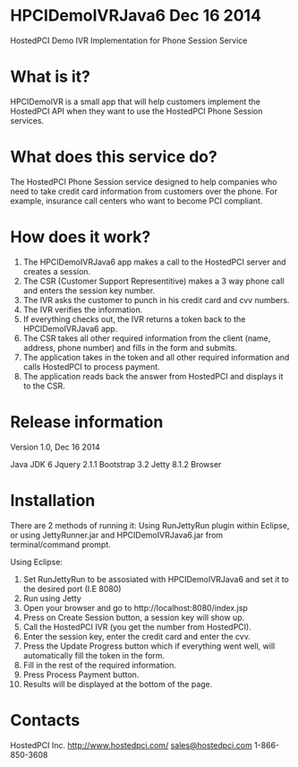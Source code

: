 HPCIDemoIVRJava6 Dec 16 2014
================

HostedPCI Demo IVR Implementation for Phone Session Service

What is it?
============
HPCIDemoIVR is a small app that will help customers implement the HostedPCI API when they want to use the 
HostedPCI Phone Session services.

What does this service do?
=========================
The HostedPCI Phone Session service designed to help companies who need to take credit card information from customers
over the phone. For example, insurance call centers who want to become PCI compliant.

How does it work?
=================
1. The HPCIDemoIVRJava6 app makes a call to the HostedPCI server and creates a session.
2. The CSR (Customer Support Representitive) makes a 3 way phone call and enters the session key number.
3. The IVR asks the customer to punch in his credit card and cvv numbers.
4. The IVR verifies the information.
5. If everything checks out, the IVR returns a token back to the HPCIDemoIVRJava6 app.
6. The CSR takes all other required information from the client (name, address, phone number) and fills in the form
   and submits.
7. The application takes in the token and all other required information and calls HostedPCI to process payment.
8. The application reads back the answer from HostedPCI and displays it to the CSR.

Release information
===================
Version 1.0, Dec 16 2014

Java JDK 6
Jquery 2.1.1
Bootstrap 3.2
Jetty 8.1.2
Browser

Installation
============
There are 2 methods of running it:
Using RunJettyRun plugin within Eclipse, or using JettyRunner.jar and HPCIDemoIVRJava6.jar from 
terminal/command prompt.

Using Eclipse:
1. Set RunJettyRun to be assosiated with HPCIDemoIVRJava6 and set it to the desired port (I.E 8080)
2. Run using Jetty
3. Open your browser and go to http://localhost:8080/index.jsp
4. Press on Create Session button, a session key will show up.
5. Call the HostedPCI IVR (you get the number from HostedPCI).
6. Enter the session key, enter the credit card and enter the cvv.
7. Press the Update Progress button which if everything went well, will automatically fill the token in the form.
8. Fill in the rest of the required information.
9. Press Process Payment button.
10. Results will be displayed at the bottom of the page.

Contacts
=========
HostedPCI Inc.
http://www.hostedpci.com/
sales@hostedpci.com
1-866-850-3608

